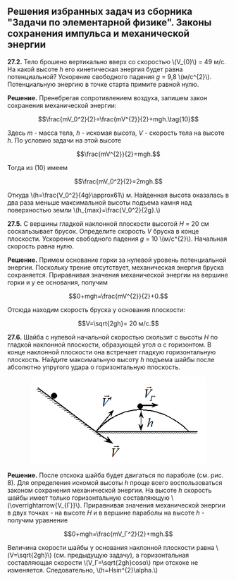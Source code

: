 Решения избранных задач из сборника "Задачи по элементарной физике". Законы сохранения импульса и механической энергии
----  
**27.2.** Тело брошено вертикально вверх со скоростью \\(V_{0}\\) = 49 м/с.
На какой высоте *h* его кинетическая энергия будет равна потенциальной?
Ускорение свободного падения *g* = 9,8 \\(м/с^{2}\\). Потенциальную энергию в
точке старта примите равной нулю.

**Решение.** Пренебрегая сопротивлением воздуха, запишем закон
сохранения механической энергии:

$$\frac{mV_0^2}{2}=\frac{mV^{2}}{2}+mgh.\tag{10}$$

Здесь *m* - масса тела, *h* - искомая высота, *V* -
скорость тела на высоте *h*. По условию задачи на этой высоте

$$\frac{mV^{2}}{2}=mgh.$$

Тогда из (10) имеем

$$\frac{mV_0^2}{2}=2mgh.$$

Откуда \\(h=\frac{V_0^2}{4g}\approx61\\) м. Найденная высота оказалась в два раза
меньше максимальной высоты подъема камня над поверхностью земли \\(h_{max}=\frac{V_0^2}{2g}.\\)


**27.5.** С вершины гладкой наклонной плоскости высотой *H* = 20 см
соскальзывает брусок. Определите скорость *V* бруска в конце плоскости.
Ускорение свободного падения *g* = 10 \\(м/с^{2}\\). Начальная скорость равна
нулю.

**Решение.** Примем основание горки за нулевой уровень потенциальной
энергии. Поскольку трение отсутствует, механическая энергия бруска
сохраняется. Приравнивая значения механической энергии на вершине горки
и у ее основания, получим

$$0+mgh=\frac{mV^{2}}{2}+0.$$

Отсюда находим скорость бруска у основания плоскости:

$$V=\sqrt{2gh}= 20 м/с.$$

**27.6.** Шайба с нулевой начальной скоростью скользит с высоты *H* по
гладкой наклонной плоскости, образующей угол α с горизонтом. В конце
наклонной плоскости она встречает гладкую горизонтальную плоскость.
Найдите максимальную высоту *h* подъема шайбы после абсолютно упругого
удара о горизонтальную плоскость.

<div align="center">

 ![ Рис.8](../../pic/picture8.png "Рис.8")

</div>

**Решение.** После отскока шайба будет двигаться
по параболе (см. рис. 8). Для определения искомой высоты *h* проще всего
воспользоваться законом сохранения механической энергии. На высоте *h*
скорость шайбы имеет только горизонтальную составляющую
\\(\overrightarrow{V_{Г}}\\). Приравнивая значения механической энергии в
двух точках - на высоте *H* и в вершине параболы на высоте *h* -
получим уравнение

$$0+mgh=\frac{mV_Г^2}{2}+mgh.$$

Величина скорости шайбы у основания наклонной плоскости равна
\\(V=\sqrt{2gh}\\) (см. предыдущую задачу), а горизонтальная
составляющая скорости \\(V_Г=\sqrt{2gh}cosα\\) при отскоке не
изменяется. Следовательно, \\(h=Hsin^{2}\alpha.\\)
